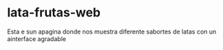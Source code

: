 # lata-frutas-web
Esta e sun apagina donde nos muestra diferente sabortes de latas con un ainterface agradable
